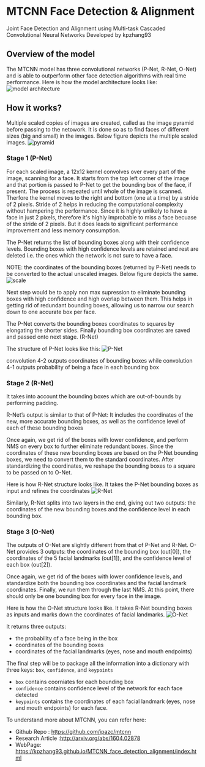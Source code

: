 # MTCNN Face Detection & Alignment
Joint Face Detection and Alignment using Multi-task Cascaded Convolutional Neural Networks
Developed by kpzhang93

## Overview of the model
The MTCNN model has three convolutional networks (P-Net, R-Net, O-Net) and is able to outperform other
face detection algorithms with real time performance.
Here is how the model architecture looks like:
![model architecture](./images/model_arch.png)

## How it works?
Multiple scaled copies of images are created, called as the image pyramid before passing to the netowork. It is done so
as to find faces of different sizes (big and small) in the images.
Below figure depicts the multiple scaled images.
![pyramid](./images/pyramid.png)

### Stage 1 (P-Net)
For each scaled image, a 12x12 kernel convolves over every part of the image, scanning for a face.
It starts from the top left corner of the image and that portion is passed to P-Net to get the bounding box of the face, if present.
The process is repeated until whole of the image is scanned. Therfore the kernel moves to the right and bottom (one at a time)
by a stride of 2 pixels.
Stride of 2 helps in reducing the computational complexity without hampering the performance. 
Since it is highly unlikely to have a face in just 2 pixels, therefore it's highly improbable to miss a face becuase of the stride of 2 pixels.
But it does leads to significant performance improvement and less memory consumption.

The P-Net returns the list of bounding boxes along with their confidence levels. Bounding boxes with high confidence levels are retained and
rest are deleted i.e. the ones which the network is not sure to have a face.

NOTE: the coordinates of the bounding boxes (returned by P-Net) needs to be converted to the actual unscaled images.
Below figure depicts the same.
![scale](./images/scale.png)

Next step would be to apply non max supression to eliminate bounding boxes with high confidence and high overlap between them.
This helps in getting rid of redundant bounding boxes, allowing us to narrow our search down to one accurate box per face.

The P-Net converts the bounding boxes coordinates to squares by elongating the shorter sides. Finally bounding box coordinates are
saved and passed onto next stage. (R-Net)

The structure of P-Net looks like this:
![P-Net](./images/pnet_arch.png)

convolution 4-2 outputs coordinates of bounding boxes while convolution 4-1 outputs probability of being a face in each bounding box

### Stage 2 (R-Net)
It takes into account the bounding boxes which are out-of-bounds by performing padding.

R-Net’s output is similar to that of P-Net: 
It includes the coordinates of the new, more accurate bounding boxes, as well as the confidence level of each of these bounding boxes

Once again, we get rid of the boxes with lower confidence, and perform NMS on every box to further eliminate redundant boxes. 
Since the coordinates of these new bounding boxes are based on the P-Net bounding boxes, we need to convert them to the standard coordinates.
After standardizing the coordinates, we reshape the bounding boxes to a square to be passed on to O-Net.

Here is how R-Net structure looks like. It takes the P-Net bounding boxes as input and refines the coordinates
![R-Net](./images/rnet_arch.png)

Similarly, R-Net splits into two layers in the end, giving out two outputs: 
the coordinates of the new bounding boxes and the confidence level in each bounding box.

### Stage 3 (O-Net)
The outputs of O-Net are slightly different from that of P-Net and R-Net. O-Net provides 3 outputs: the coordinates of the bounding box (out[0]), 
the coordinates of the 5 facial landmarks (out[1]), and the confidence level of each box (out[2]).

Once again, we get rid of the boxes with lower confidence levels, and standardize both the bounding box coordinates and the facial landmark coordinates. 
Finally, we run them through the last NMS. At this point, there should only be one bounding box for every face in the image.

Here is how the O-Net structure looks like. It takes R-Net bounding boxes as inputs and marks down the coordinates of facial landmarks.
![O-Net](./images/onet_arch.png)

It returns three outputs:
- the probability of a face being in the box
- coordinates of the bounding boxes
- coordinates of the facial landmarks (eyes, nose and mouth endpoints)


The final step will be to package all the information into a dictionary with three keys:
`box`, `confidence`, and `keypoints`


- `box` contains coorniates for each bounding box
- `confidence` contains confidence level of the network for each face detected
- `keypoints` contains the coordinates of each facial landmark (eyes, nose and mouth endpoints) for each face.

To understand more about MTCNN, you can refer here:
- Github Repo : https://github.com/ipazc/mtcnn
- Research Article :http://arxiv.org/abs/1604.02878
- WebPage: https://kpzhang93.github.io/MTCNN_face_detection_alignment/index.html







